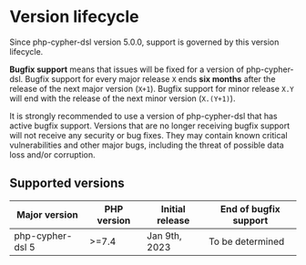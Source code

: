 # Version lifecycle

Since php-cypher-dsl version 5.0.0, support is governed by this version
lifecycle.

**Bugfix support** means that issues will be fixed for a version of
php-cypher-dsl. Bugfix support for every major release `X` ends **six months**
after the release of the next major version (`X+1`). Bugfix support for minor
release `X.Y` will end with the release of the next minor version (`X.(Y+1)`).

It is strongly recommended to use a version of php-cypher-dsl that has active
bugfix support. Versions that are no longer receiving bugfix support will not
receive any security or bug fixes. They may contain known critical
vulnerabilities and other major bugs, including the threat of possible data
loss and/or corruption.

## Supported versions

| Major version    | PHP version | Initial release | End of bugfix support |
|------------------|-------------|-----------------|-----------------------|
| php-cypher-dsl 5 | &gt;=7.4    | Jan 9th, 2023   | To be determined      |
